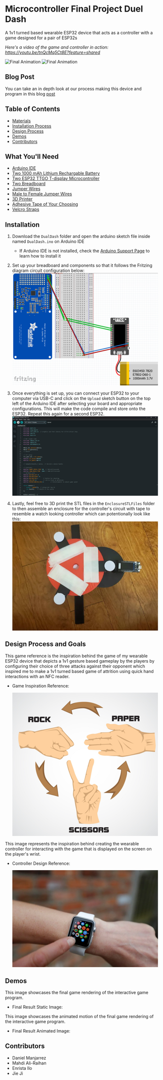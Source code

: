# Microcontroller Final Project Duel Dash
A 1v1 turned based wearable ESP32 device that acts as a controller with a game designed for a pair of ESP32s

*Here's a video of the game and controller in action: https://youtu.be/tnQcMq5Ct8E?feature=shared*

![Final Animation](Media/Rotating.gif)
![Final Animation](Media/ButtonPressing.gif)

## Blog Post

You can take an in depth look at our process making this device and program in this blog [post](https://brassy-moonflower-6cd.notion.site/Dual-Dash-D2-15718fb9102d80f58f3fcc89c223d774?pvs=4)

## Table of Contents

- [Materials](#what-youll-need)
- [Installation Process](#installation)
- [Design Process](#design-process-and-goals)
- [Demos](#demos)
- [Contributors](#contributors)

## What You'll Need

 + [Arduino IDE](https://www.arduino.cc/en/software)
 + [Two 1000 mAh Lithium Rechargable Battery](https://www.amazon.com/1000mAh-battery-Rechargeable-Lithium-Connector/dp/B07BTWK13N/ref=sr_1_6?crid=101AM14WXNFD8&dib=eyJ2IjoiMSJ9.aYcE_selhm7YJrIDdOxwZUtfKCPameKjQAVnyCQnjW2_XaGXswwy79bUaMgn5w40YUOypY0CshhKOkwbec2MrBccoP42PQyXoTipmIQwVFRJOH4UQBPj1wdxoWgktCtVQwX1edUBTJ1_DYr5aZbTjXAPNelNrWZdUYMVlkkeovanGKu128uAZD0Wt1rYY13isNrNYp4lcrqZqyoqpZxCA0J_h6vvRUJvQVuXZf584rOVNijcqLixpdA9uBEkDtPJOIxZVK-Hv9UyRnTL3O0ZIIkj85FkGMTzIT7Aa1vqmwE.H1am0mHrqCf5Tp1lm_dzfIDjxTA5C-qtUZ5Z36XEUO8&dib_tag=se&keywords=1000%2Bmah%2Blithium%2Brechargeable%2Bbattery&qid=1733983449&sprefix=1000%2Bmah%2Blithium%2Brechargable%2Bbattery%2Caps%2C156&sr=8-6&th=1)
 + [Two ESP32 TTGO T-display Microcontroller](https://www.amazon.com/LILYGO-T-Display-Arduino-Development-CH9102F/dp/B099MPFJ9M?th=1)
 + [Two Breadboard](https://www.amazon.com/EL-CP-003-Breadboard-Solderless-Distribution-Connecting/dp/B01EV6LJ7G/ref=sr_1_13?crid=34X8PPI0DBVGL&dib=eyJ2IjoiMSJ9.BTT8MNHPlv4K77wqKb52By9wqhO8D20fweqTDbF_zIHk5F4fE59hggxnrwNQ0WXhfMPsTKopU72QV0E78jfiJeR5fH1-r-5-Q2f62ZiWHZy7h65OjWKk6AgCtgvFMVlXVZRIG69yOyUzEbciKw3e_0OFfyMyl9X4n0FXea0pxpK48cyxgtQxq43lyiDW5DwjB_Bq3DIBwFvGlJIo2jblZUu4Ld4rmyKi2xe2b-mCMhnRSnCmMXatnHMNUDiWfaURxkgUqREv3SQr-E_y-4mr8S33kuJ5zt8PwSmC5mEf--Y._KngmxBR7CKm46j1rh--lnUGY7WhmwhG7h8K_bJS7Vw&dib_tag=se&keywords=breadboard&qid=1730077539&s=industrial&sprefix=breadboard%2Cindustrial%2C112&sr=1-13)
 + [Jumper Wires](https://www.digikey.com/en/products/detail/bud-industries/BC-32626/5291560)
 + [Male to Female Jumper Wires](https://www.digikey.com/en/products/detail/adafruit-industries-llc/1954/6827087)
 + [3D Printer](https://www.amazon.com/HEPHI3D-Printers-Beginners-Assembled-Removable/dp/B0CMHJRM29/ref=sr_1_10?crid=2MK0PZ9VFMOSU&dib=eyJ2IjoiMSJ9.DpKNC2_35uTLj9pKGNT60blLVJ13BuHHYgOn2hbZcxlp15cPVac9dnOYXc2yjrsX196Kn7_Kb9NEiD1QlBCNqrsD8-CXHcAKH8VuNEcHzGtVCM0rgngYrydG3GsKtsvLSMS83G8ynVlFg_DfCHpUkPHEBQiyfTREEDyDJHbnV30WMia95MDjvbcMAXIWG5WNdvndyp_ybNoUQWyHfk2Ag1BJmeHdxYQKOew5AxtFsphUs-rnUmlt79imEpzL8j8OxBudoOtTds9JGuoE2qgX_1IL5WHcWAzfPGY9QQ3-T5E.g_wgq16-qBcScqvATYpUdqdRl_eUEwvmTmDpE1ClzT8&dib_tag=se&keywords=3d+printer&qid=1730077620&s=industrial&sprefix=3d+p%2Cindustrial%2C98&sr=1-10)
 + [Adhesive Tape of Your Choosing](https://www.amazon.com/Lichamp-General-Purpose-Painting-Stationery/dp/B07G97ZJ7Y/ref=sxin_15_pa_sp_search_thematic_sspa?content-id=amzn1.sym.76d54fcc-2362-404d-ab9b-b0653e2b2239%3Aamzn1.sym.76d54fcc-2362-404d-ab9b-b0653e2b2239&crid=2UEE9F17TEP2O&cv_ct_cx=tape&dib=eyJ2IjoiMSJ9.ltuWyEb4cIxg_G6TjJGGd5hToFDCJFCUctmCmhMpD_0zKcMRCj1QCYXLhxZCHC_t5gDelek12aG4L6x4-w50vQ.3ezT3uv5SMBbQd0xQCHEnYwg4asVE4yvN7ydjhQEcFY&dib_tag=se&keywords=tape&pd_rd_i=B07G97ZJ7Y&pd_rd_r=049ad745-920d-4bd7-91fa-da8bb7d1e324&pd_rd_w=Js0si&pd_rd_wg=dDkoB&pf_rd_p=76d54fcc-2362-404d-ab9b-b0653e2b2239&pf_rd_r=V80YXJ78XGQJ61TPJ08W&qid=1730077660&s=industrial&sbo=RZvfv%2F%2FHxDF%2BO5021pAnSA%3D%3D&sprefix=tape%2Cindustrial%2C98&sr=1-3-6024b2a3-78e4-4fed-8fed-e1613be3bcce-spons&sp_csd=d2lkZ2V0TmFtZT1zcF9zZWFyY2hfdGhlbWF0aWM&psc=1)
 + [Velcro Straps](https://www.amazon.com/YMCRLUX-Adjustable-Fastening-Reusable-Organizer/dp/B09XMVVRH8/ref=sr_1_4?crid=3MWZSD2P3PV94&dib=eyJ2IjoiMSJ9.w1ZL9xVojEV0BqeMUmybcXmymE8wiok5I0Z7MFM4HCn-IbPv8BV9RECbO-26XgVWFdloL7Mbysy5c6BAdDgMMEvLQj3QKwN_p36P3d2NlOnwtqhTyaBvLuv-FBootmduaQYbC6Jui0x3gSIXXdVwdiIZfjeCpVdksYkKM7I5PUZM3CDXGo8V3nuCeYryt20nEqrb2yDaLKr5mZaq_Ya69TUUSeF2dgBkJ4Ww3odaO7Q.ZoyPbaYDpznFnh_Usn5bKnT_Xu03a-KYTKzfUqh9bCE&dib_tag=se&keywords=velcro+straps&qid=1733983523&sprefix=velc%2Caps%2C122&sr=8-4)


## Installation
1. Download the `DualDash` folder and open the arduino sketch file inside named `DualDash.ino` on Arduino IDE
    * If Arduino IDE is not installed, check the [Arduino Support Page](https://support.arduino.cc/hc/en-us/articles/360019833020-Download-and-install-Arduino-IDE) to learn how to install it

2. Set up your breadboard and components so that it follows the Fritzing diagram circuit configuration below:![Connection Shown](Media/FinalProjectFritizingDiagram.png)

3. Once everything is set up, you can connect your ESP32 to your computer via USB-C and click on the `Upload` sketch button on the top left of the Arduino IDE after selecting your board and appropriate configurations. This will make the code compile and store onto the ESP32. Repeat this again for a second ESP32.
![Connection Shown](Media/IDE.png)

4. Lastly, feel free to 3D print the STL files in the `EnclosureSTLFiles` folder to then assemble an enclosure for the controller's circuit with tape to resemble a watch looking controller which can potentionally look like this:
![Connection Shown](Media/UnconnectedGauntlet.png)

## Design Process and Goals

This game reference is the inspiration behind the game of my wearable ESP32 device that depicts a 1v1 gesture based gameplay by the players by configuring their choice of three attacks against their opponent which inspired me to make a 1v1 turned based game of attrition using quick hand interactions with an NFC reader.

- Game Inspiration Reference:

  ![Rock Paper Scissors](Media/rps.jpg)

This image represents the inspiration behind creating the wearable controller for interacting with the game that is displayed on the screen on the player's wrist.

- Controller Design Reference:

  ![Rock Paper Scissors](Media/watch.jpg)

## Demos

This image showcases the final game rendering of the interactive game program.

- Final Result Static Image:

This image showcases the animated motion of the final game rendering of the interactive game program.

- Final Result Animated Image: 


## Contributors

- Daniel Manjarrez
- Mahdi Ali-Raihan
- Enrista Ilo
- Jie Ji
